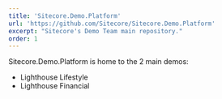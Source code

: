 ```yaml
---
title: 'Sitecore.Demo.Platform'
url: 'https://github.com/Sitecore/Sitecore.Demo.Platform'
excerpt: "Sitecore's Demo Team main repository."
order: 1
---
```


Sitecore.Demo.Platform is home to the 2 main demos:

- Lighthouse Lifestyle
- Lighthouse Financial

